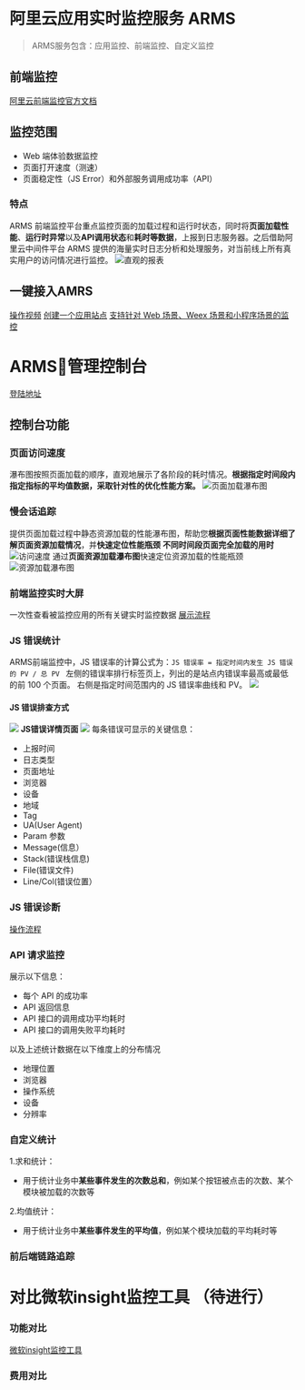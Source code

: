 # 阿里云应用实时监控服务 ARMS
> ARMS服务包含：应用监控、前端监控、自定义监控

## 前端监控
[阿里云前端监控官方文档](https://help.aliyun.com/document_detail/58652.html?spm=a2c4g.11186623.6.599.10842f4dAf47St)

## 监控范围
 - Web 端体验数据监控
 - 页面打开速度（测速）
 - 页面稳定性（JS Error）和外部服务调用成功率（API）

### 特点
ARMS 前端监控平台重点监控页面的加载过程和运行时状态，同时将**页面加载性能**、**运行时异常**以及**API调用状态**和**耗时等数据**，上报到日志服务器。之后借助阿里云中间件平台 ARMS 提供的海量实时日志分析和处理服务，对当前线上所有真实用户的访问情况进行监控。
![直观的报表](http://static-aliyun-doc.oss-cn-hangzhou.aliyuncs.com/assets/img/152257/155496244543325_zh-CN.png)

## 一键接入AMRS
[操作视频](https://cloud.video.taobao.com/play/u/2997715671/p/1/e/6/t/1/50018708973.mp4)
[创建一个应用站点](https://arms.console.aliyun.com/?spm=5176.6660585.774526198.1.9e686bf8wq3Ean#/retcode)
[支持针对 Web 场景、Weex 场景和小程序场景的监控](https://help.aliyun.com/document_detail/106086.html?spm=a2c4g.11186623.6.601.24cd4960pxCM9z)

# ARMS管理控制台
[登陆地址](https://arms.console.aliyun.com/?spm=a2c4g.11186623.2.13.3295186bhce0TD#/home)

## 控制台功能
### 页面访问速度
瀑布图按照页面加载的顺序，直观地展示了各阶段的耗时情况。**根据指定时间段内指定指标的平均值数据，采取针对性的优化性能方案。**
![页面加载瀑布图](http://static-aliyun-doc.oss-cn-hangzhou.aliyuncs.com/assets/img/152271/155496244943557_zh-CN.png)

### 慢会话追踪
提供页面加载过程中静态资源加载的性能瀑布图，帮助您**根据页面性能数据详细了解页面资源加载情况**，并**快速定位性能瓶颈**
**不同时间段页面完全加载的用时**
![访问速度](http://static-aliyun-doc.oss-cn-hangzhou.aliyuncs.com/assets/img/152272/155711204443617_zh-CN.png)
 通过**页面资源加载瀑布图**快速定位资源加载的性能瓶颈
![资源加载瀑布图](http://static-aliyun-doc.oss-cn-hangzhou.aliyuncs.com/assets/img/152272/155711204543621_zh-CN.png)

### 前端监控实时大屏
一次性查看被监控应用的所有关键实时监控数据
[展示流程](https://aliware-images.oss-cn-hangzhou.aliyuncs.com/walkthrough/arms-bm-dashboard.html?spm=a2c4g.11186623.2.13.53ba5362wajkeX#/)

### JS 错误统计
ARMS前端监控中，JS 错误率的计算公式为：`JS 错误率 = 指定时间内发生 JS 错误的 PV / 总 PV `
左侧的错误率排行标签页上，列出的是站点内错误率最高或最低的前 100 个页面。
右侧是指定时间范围内的 JS 错误率曲线和 PV。
![](http://static-aliyun-doc.oss-cn-hangzhou.aliyuncs.com/assets/img/152274/155496245843633_zh-CN.png)

#### JS 错误排查方式
![](http://static-aliyun-doc.oss-cn-hangzhou.aliyuncs.com/assets/img/152274/155496245943646_zh-CN.png)
**JS错误详情页面**
![](http://static-aliyun-doc.oss-cn-hangzhou.aliyuncs.com/assets/img/152274/155496245943647_zh-CN.png)
每条错误可显示的关键信息：
- 上报时间
- 日志类型
- 页面地址
- 浏览器
- 设备
- 地域
- Tag
- UA(User Agent)
- Param 参数
- Message(信息）
- Stack(错误栈信息)
- File(错误文件)
- Line/Col(错误位置）

### JS 错误诊断
[操作流程](https://aliware-images.oss-cn-hangzhou.aliyuncs.com/walkthrough/arms-bm-js-error-diagnosis.html?spm=a2c4g.11186623.2.15.5fc86ae4Y08Gt1#/1)

### API 请求监控
展示以下信息：
- 每个 API 的成功率
- API 返回信息
- API 接口的调用成功平均耗时
- API 接口的调用失败平均耗时

以及上述统计数据在以下维度上的分布情况
- 地理位置
- 浏览器
- 操作系统
- 设备
- 分辨率

### 自定义统计
1.求和统计：
- 用于统计业务中**某些事件发生的次数总和**，例如某个按钮被点击的次数、某个模块被加载的次数等

2.均值统计：
- 用于统计业务中**某些事件发生的平均值**，例如某个模块加载的平均耗时等

### 前后端链路追踪

# 对比微软insight监控工具 （待进行）
### 功能对比
[微软insight监控工具](https://docs.microsoft.com/zh-cn/azure/azure-monitor/app/javascript)

### 费用对比

<!--
## 腾讯云前端性能监控
[简易入门](https://cloud.tencent.com/developer/news/301840)
-->

